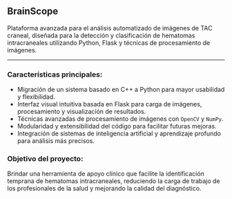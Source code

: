 
## **BrainScope**  
Plataforma avanzada para el análisis automatizado de imágenes de TAC craneal, diseñada para la detección y clasificación de hematomas intracraneales utilizando Python, Flask y técnicas de procesamiento de imágenes.

---

### **Características principales**:
- Migración de un sistema basado en C++ a Python para mayor usabilidad y flexibilidad.
- Interfaz visual intuitiva basada en Flask para carga de imágenes, procesamiento y visualización de resultados.
- Técnicas avanzadas de procesamiento de imágenes con `OpenCV` y `NumPy`.
- Modularidad y extensibilidad del código para facilitar futuras mejoras.
- Integración de sistemas de inteligencia artificial y aprendizaje profundo para análisis más precisos.

### **Objetivo del proyecto**:
Brindar una herramienta de apoyo clínico que facilite la identificación temprana de hematomas intracraneales, reduciendo la carga de trabajo de los profesionales de la salud y mejorando la calidad del diagnóstico.

